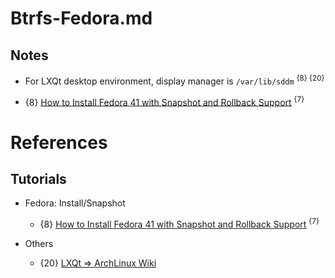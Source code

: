 # Btrfs-Fedora.md

## Notes

* For LXQt desktop environment, display manager is `/var/lib/sddm` <sup>{8} {20}</sup>

* {8} [How to Install Fedora 41 with Snapshot and Rollback Support](https://sysguides.com/install-fedora-41-with-snapshot-and-rollback-support) <sup>{7}</sup>

# References

## Tutorials

* Fedora: Install/Snapshot
  * {8} [How to Install Fedora 41 with Snapshot and Rollback Support](https://sysguides.com/install-fedora-41-with-snapshot-and-rollback-support) <sup>{7}</sup>

* Others
  * {20} [LXQt => ArchLinux Wiki](https://wiki.archlinux.org/title/LXQt)
